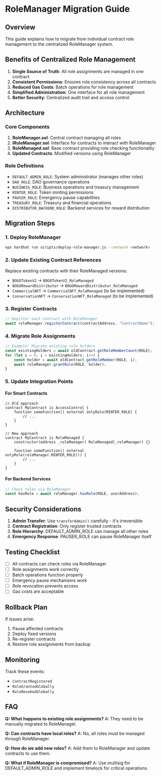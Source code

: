 # RoleManager Migration Guide

## Overview
This guide explains how to migrate from individual contract role management to the centralized RoleManager system.

## Benefits of Centralized Role Management

1. **Single Source of Truth**: All role assignments are managed in one contract
2. **Consistent Permissions**: Ensures role consistency across all contracts
3. **Reduced Gas Costs**: Batch operations for role management
4. **Simplified Administration**: One interface for all role management
5. **Better Security**: Centralized audit trail and access control

## Architecture

### Core Components

1. **RoleManager.sol**: Central contract managing all roles
2. **IRoleManager.sol**: Interface for contracts to interact with RoleManager
3. **RoleManaged.sol**: Base contract providing role checking functionality
4. **Updated Contracts**: Modified versions using RoleManager

### Role Definitions

- `DEFAULT_ADMIN_ROLE`: System administrator (manages other roles)
- `DAO_ROLE`: DAO governance operations
- `BUSINESS_ROLE`: Business operations and treasury management
- `MINTER_ROLE`: Token minting permissions
- `PAUSER_ROLE`: Emergency pause capabilities
- `TREASURY_ROLE`: Treasury and financial operations
- `DISTRIBUTOR_BACKEND_ROLE`: Backend services for reward distribution

## Migration Steps

### 1. Deploy RoleManager
```bash
npx hardhat run scripts/deploy-role-manager.js --network <network>
```

### 2. Update Existing Contract References

Replace existing contracts with their RoleManaged versions:
- `BOGOTokenV2` → `BOGOTokenV2_RoleManaged`
- `BOGORewardDistributor` → `BOGORewardDistributor_RoleManaged`
- `CommercialNFT` → `CommercialNFT_RoleManaged` (to be implemented)
- `ConservationNFT` → `ConservationNFT_RoleManaged` (to be implemented)

### 3. Register Contracts
```javascript
// Register each contract with RoleManager
await roleManager.registerContract(contractAddress, "ContractName");
```

### 4. Migrate Role Assignments
```javascript
// Example: Migrate existing role holders
const existingHolders = await oldContract.getRoleMemberCount(ROLE);
for (let i = 0; i < existingHolders; i++) {
    const holder = await oldContract.getRoleMember(ROLE, i);
    await roleManager.grantRole(ROLE, holder);
}
```

### 5. Update Integration Points

#### For Smart Contracts
```solidity
// Old approach
contract MyContract is AccessControl {
    function someFunction() external onlyRole(MINTER_ROLE) {
        // ...
    }
}

// New approach
contract MyContract is RoleManaged {
    constructor(address _roleManager) RoleManaged(_roleManager) {}
    
    function someFunction() external onlyRole(roleManager.MINTER_ROLE()) {
        // ...
    }
}
```

#### For Backend Services
```javascript
// Check roles via RoleManager
const hasRole = await roleManager.hasRole(ROLE, userAddress);
```

## Security Considerations

1. **Admin Transfer**: Use `transferAdmin()` carefully - it's irreversible
2. **Contract Registration**: Only register trusted contracts
3. **Role Hierarchy**: DEFAULT_ADMIN_ROLE can manage all other roles
4. **Emergency Response**: PAUSER_ROLE can pause RoleManager itself

## Testing Checklist

- [ ] All contracts can check roles via RoleManager
- [ ] Role assignments work correctly
- [ ] Batch operations function properly
- [ ] Emergency pause mechanisms work
- [ ] Role revocation prevents access
- [ ] Gas costs are acceptable

## Rollback Plan

If issues arise:
1. Pause affected contracts
2. Deploy fixed versions
3. Re-register contracts
4. Restore role assignments from backup

## Monitoring

Track these events:
- `ContractRegistered`
- `RoleGrantedGlobally`
- `RoleRevokedGlobally`

## FAQ

**Q: What happens to existing role assignments?**
A: They need to be manually migrated to RoleManager.

**Q: Can contracts have local roles?**
A: No, all roles must be managed through RoleManager.

**Q: How do we add new roles?**
A: Add them to RoleManager and update contracts to use them.

**Q: What if RoleManager is compromised?**
A: Use multisig for DEFAULT_ADMIN_ROLE and implement timelock for critical operations.